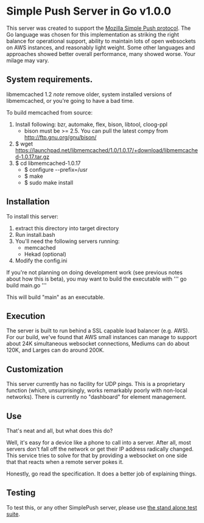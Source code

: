 Simple Push Server in Go v1.0.0
===

This server was created to support the [Mozilla Simple Push
protocol](https://wiki.mozilla.org/WebAPI/SimplePush). The Go language
was chosen for this implementation as striking the right balance for
operational support, ability to maintain lots of open websockets on
AWS instances, and reasonably light weight. Some other languages and
approaches showed better overall performance, many showed worse. Your
milage may vary.

## System requirements.

libmemcached 1.2 *note* remove older, system installed versions of
libmemcached, or you're going to have a bad time.

To build memcached from source:

1. Install following: bzr, automake, flex, bison, libtool, cloog-ppl
    * bison must be >= 2.5. You can pull the latest compy from
      http://ftp.gnu.org/gnu/bison/
2. $ wget
https://launchpad.net/libmemcached/1.0/1.0.17/+download/libmemcached-1.0.17.tar.gz
3. $ cd libmemcached-1.0.17
    * $ configure --prefix=/usr
    * $ make
    * $ sudo make install

## Installation
To install this server:

1. extract this directory into target directory
2. Run install.bash
3. You'll need the following servers running:
    * memcached
    * Hekad (optional)
4. Modify the config.ini

If you're not planning on doing development work (see previous notes
about how this is beta), you may want to build the executable with
''' go build main.go '''

This will build "main" as an executable.

## Execution
 The server is built to run behind a SSL capable load balancer (e.g.
AWS). For our build, we've found that AWS small instances can manage
to support about 24K simultaneous websocket connections, Mediums can
do about 120K, and Larges can do around 200K.

## Customization
This server currently has no facility for UDP pings. This is a
proprietary function (which, unsurprisingly, works remarkably poorly
with non-local networks). There is currently no "dashboard" for
element management.

## Use
That's neat and all, but what does this do?

Well, it's easy for a device like a phone to call into a server.
After all, most servers don't fall off the network or get their IP
address radically changed. This service tries to solve for that by
providing a websocket on one side that that reacts when a remote
server pokes it.

Honestly, go read the specification. It does a better job of
explaining things.

## Testing

To test this, or any other SimplePush server, please use [the stand
alone test suite](https://github.com/jrconlin/simplepush_test).
